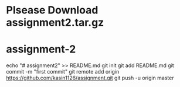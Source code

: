 # Plsease Download assignment2.tar.gz
# assignment-2
echo "# assignment2" >> README.md
git init
git add README.md
git commit -m "first commit"
git remote add origin https://github.com/kasin1126/assignment.git
git push -u origin master
